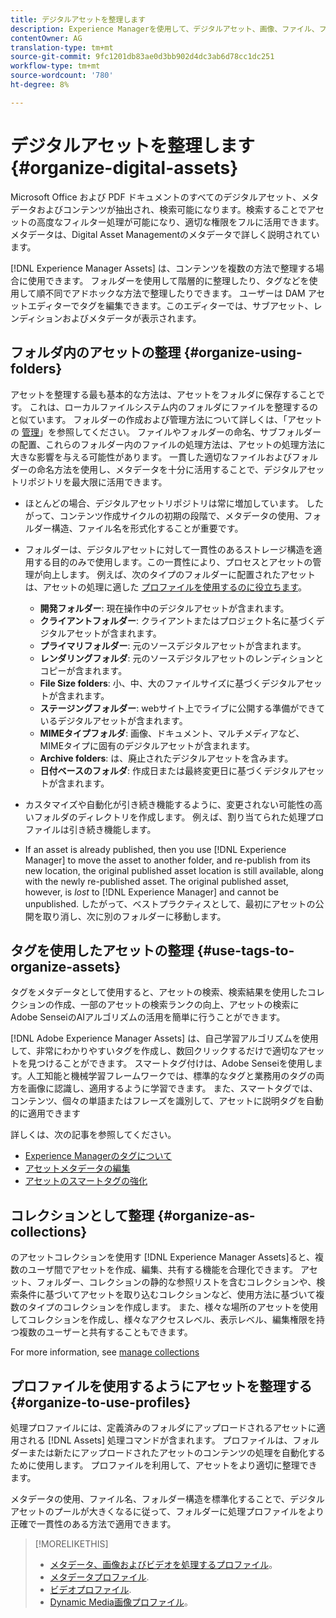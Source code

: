 ```yaml
---
title: デジタルアセットを整理します
description: Experience Managerを使用して、デジタルアセット、画像、ファイル、フォルダーなどを整理します。
contentOwner: AG
translation-type: tm+mt
source-git-commit: 9fc1201db83ae0d3bb902d4dc3ab6d78cc1dc251
workflow-type: tm+mt
source-wordcount: '780'
ht-degree: 8%

---
```



# デジタルアセットを整理します {#organize-digital-assets}

Microsoft Office および PDF ドキュメントのすべてのデジタルアセット、メタデータおよびコンテンツが抽出され、検索可能になります。検索することでアセットの高度なフィルター処理が可能になり、適切な権限をフルに活用できます。メタデータは、Digital Asset Managementのメタデータで詳しく説明されています。

[!DNL Experience Manager Assets] は、コンテンツを複数の方法で整理する場合に使用できます。 フォルダーを使用して階層的に整理したり、タグなどを使用して順不同でアドホックな方法で整理したりできます。 ユーザーは DAM アセットエディターでタグを編集できます。このエディターでは、サブアセット、レンディションおよびメタデータが表示されます。

## フォルダ内のアセットの整理 {#organize-using-folders}

アセットを整理する最も基本的な方法は、アセットをフォルダに保存することです。 これは、ローカルファイルシステム内のフォルダにファイルを整理するのと似ています。 フォルダーの作成および管理方法について詳しくは、「アセットの [管理](managing-assets-touch-ui.md)」を参照してください。 ファイルやフォルダーの命名、サブフォルダーの配置、これらのフォルダー内のファイルの処理方法は、アセットの処理方法に大きな影響を与える可能性があります。 一貫した適切なファイルおよびフォルダーの命名方法を使用し、メタデータを十分に活用することで、デジタルアセットリポジトリを最大限に活用できます。

* ほとんどの場合、デジタルアセットリポジトリは常に増加しています。 したがって、コンテンツ作成サイクルの初期の段階で、メタデータの使用、フォルダー構造、ファイル名を形式化することが重要です。
* フォルダーは、デジタルアセットに対して一貫性のあるストレージ構造を適用する目的のみで使用します。この一貫性により、プロセスとアセットの管理が向上します。 例えば、次のタイプのフォルダーに配置されたアセットは、アセットの処理に適した [プロファイルを使用するのに役立ちます](processing-profiles.md)。

   * **開発フォルダー**: 現在操作中のデジタルアセットが含まれます。
   * **クライアントフォルダー**: クライアントまたはプロジェクト名に基づくデジタルアセットが含まれます。
   * **プライマリフォルダー**: 元のソースデジタルアセットが含まれます。
   * **レンダリングフォルダ**: 元のソースデジタルアセットのレンディションとコピーが含まれます。
   * **File Size folders**: 小、中、大のファイルサイズに基づくデジタルアセットが含まれます。
   * **ステージングフォルダー**: webサイト上でライブに公開する準備ができているデジタルアセットが含まれます。
   * **MIMEタイプフォルダ**: 画像、ドキュメント、マルチメディアなど、MIMEタイプに固有のデジタルアセットが含まれます。
   * **Archive folders**: は、廃止されたデジタルアセットを含みます。
   * **日付ベースのフォルダ**: 作成日または最終変更日に基づくデジタルアセットが含まれます。

* カスタマイズや自動化が引き続き機能するように、変更されない可能性の高いフォルダのディレクトリを作成します。 例えば、割り当てられた処理プロファイルは引き続き機能します。
* If an asset is already published, then you use [!DNL Experience Manager] to move the asset to another folder, and re-publish from its new location, the original published asset location is still available, along with the newly re-published asset. The original published asset, however, is *lost* to [!DNL Experience Manager] and cannot be unpublished. したがって、ベストプラクティスとして、最初にアセットの公開を取り消し、次に別のフォルダーに移動します。

## タグを使用したアセットの整理 {#use-tags-to-organize-assets}

タグをメタデータとして使用すると、アセットの検索、検索結果を使用したコレクションの作成、一部のアセットの検索ランクの向上、アセットの検索にAdobe SenseiのAIアルゴリズムの活用を簡単に行うことができます。

[!DNL Adobe Experience Manager Assets] は、自己学習アルゴリズムを使用して、非常にわかりやすいタグを作成し、数回クリックするだけで適切なアセットを見つけることができます。 スマートタグ付けは、Adobe Senseiを使用します。人工知能と機械学習フレームワークでは、標準的なタグと業務用のタグの両方を画像に認識し、適用するように学習できます。 また、スマートタグでは、コンテンツ、個々の単語またはフレーズを識別して、アセットに説明タグを自動的に適用できます

詳しくは、次の記事を参照してください。

* [Experience Managerのタグについて](/help/sites-authoring/tags.md)
* [アセットメタデータの編集](meta-edit.md)
* [アセットのスマートタグの強化](enhanced-smart-tags.md)

## コレクションとして整理 {#organize-as-collections}

のアセットコレクションを使用す [!DNL Experience Manager Assets]ると、複数のユーザ間でアセットを作成、編集、共有する機能を合理化できます。 アセット、フォルダー、コレクションの静的な参照リストを含むコレクションや、検索条件に基づいてアセットを取り込むコレクションなど、使用方法に基づいて複数のタイプのコレクションを作成します。  また、様々な場所のアセットを使用してコレクションを作成し、様々なアクセスレベル、表示レベル、編集権限を持つ複数のユーザーと共有することもできます。

For more information, see [manage collections](managing-collections-touch-ui.md)

<!-- TBD items: add screenshots where applicable
Any hints/recommendations of when to use what method of organizing? Some examples of how organizing helps towards a better taxonomy and improved content velocity.
Add back links to blog posts by marketing?
-->

## プロファイルを使用するようにアセットを整理する {#organize-to-use-profiles}

処理プロファイルには、定義済みのフォルダにアップロードされるアセットに適用される [!DNL Assets] 処理コマンドが含まれます。 プロファイルは、フォルダーまたは新たにアップロードされたアセットのコンテンツの処理を自動化するために使用します。 プロファイルを利用して、アセットをより適切に整理できます。

メタデータの使用、ファイル名、フォルダー構造を標準化することで、デジタルアセットのプールが大きくなるに従って、フォルダーに処理プロファイルをより正確で一貫性のある方法で適用できます。

>[!MORELIKETHIS]
>
>* [メタデータ、画像およびビデオを処理するプロファイル](processing-profiles.md)。
>* [メタデータプロファイル](metadata-profiles.md).
>* [ビデオプロファイル](video-profiles.md).
>* [Dynamic Media画像プロファイル](image-profiles.md)。

